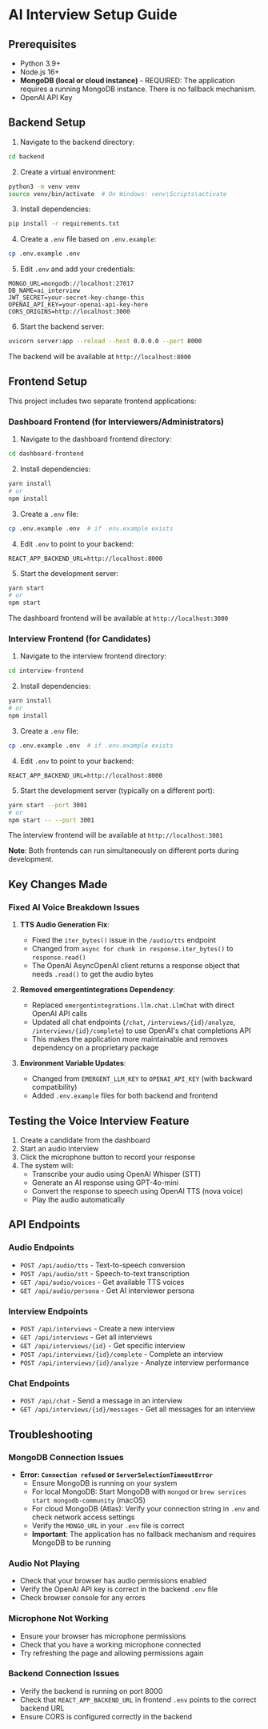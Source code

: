 # AI Interview Setup Guide

## Prerequisites

- Python 3.9+
- Node.js 16+
- **MongoDB (local or cloud instance)** - REQUIRED: The application requires a running MongoDB instance. There is no fallback mechanism.
- OpenAI API Key

## Backend Setup

1. Navigate to the backend directory:
```bash
cd backend
```

2. Create a virtual environment:
```bash
python3 -m venv venv
source venv/bin/activate  # On Windows: venv\Scripts\activate
```

3. Install dependencies:
```bash
pip install -r requirements.txt
```

4. Create a `.env` file based on `.env.example`:
```bash
cp .env.example .env
```

5. Edit `.env` and add your credentials:
```env
MONGO_URL=mongodb://localhost:27017
DB_NAME=ai_interview
JWT_SECRET=your-secret-key-change-this
OPENAI_API_KEY=your-openai-api-key-here
CORS_ORIGINS=http://localhost:3000
```

6. Start the backend server:
```bash
uvicorn server:app --reload --host 0.0.0.0 --port 8000
```

The backend will be available at `http://localhost:8000`

## Frontend Setup

This project includes two separate frontend applications:

### Dashboard Frontend (for Interviewers/Administrators)

1. Navigate to the dashboard frontend directory:
```bash
cd dashboard-frontend
```

2. Install dependencies:
```bash
yarn install
# or
npm install
```

3. Create a `.env` file:
```bash
cp .env.example .env  # if .env.example exists
```

4. Edit `.env` to point to your backend:
```env
REACT_APP_BACKEND_URL=http://localhost:8000
```

5. Start the development server:
```bash
yarn start
# or
npm start
```

The dashboard frontend will be available at `http://localhost:3000`

### Interview Frontend (for Candidates)

1. Navigate to the interview frontend directory:
```bash
cd interview-frontend
```

2. Install dependencies:
```bash
yarn install
# or
npm install
```

3. Create a `.env` file:
```bash
cp .env.example .env  # if .env.example exists
```

4. Edit `.env` to point to your backend:
```env
REACT_APP_BACKEND_URL=http://localhost:8000
```

5. Start the development server (typically on a different port):
```bash
yarn start --port 3001
# or
npm start -- --port 3001
```

The interview frontend will be available at `http://localhost:3001`

**Note**: Both frontends can run simultaneously on different ports during development.

## Key Changes Made

### Fixed AI Voice Breakdown Issues

1. **TTS Audio Generation Fix**: 
   - Fixed the `iter_bytes()` issue in the `/audio/tts` endpoint
   - Changed from `async for chunk in response.iter_bytes()` to `response.read()`
   - The OpenAI AsyncOpenAI client returns a response object that needs `.read()` to get the audio bytes

2. **Removed emergentintegrations Dependency**:
   - Replaced `emergentintegrations.llm.chat.LlmChat` with direct OpenAI API calls
   - Updated all chat endpoints (`/chat`, `/interviews/{id}/analyze`, `/interviews/{id}/complete`) to use OpenAI's chat completions API
   - This makes the application more maintainable and removes dependency on a proprietary package

3. **Environment Variable Updates**:
   - Changed from `EMERGENT_LLM_KEY` to `OPENAI_API_KEY` (with backward compatibility)
   - Added `.env.example` files for both backend and frontend

## Testing the Voice Interview Feature

1. Create a candidate from the dashboard
2. Start an audio interview
3. Click the microphone button to record your response
4. The system will:
   - Transcribe your audio using OpenAI Whisper (STT)
   - Generate an AI response using GPT-4o-mini
   - Convert the response to speech using OpenAI TTS (nova voice)
   - Play the audio automatically

## API Endpoints

### Audio Endpoints
- `POST /api/audio/tts` - Text-to-speech conversion
- `POST /api/audio/stt` - Speech-to-text transcription
- `GET /api/audio/voices` - Get available TTS voices
- `GET /api/audio/persona` - Get AI interviewer persona

### Interview Endpoints
- `POST /api/interviews` - Create a new interview
- `GET /api/interviews` - Get all interviews
- `GET /api/interviews/{id}` - Get specific interview
- `POST /api/interviews/{id}/complete` - Complete an interview
- `POST /api/interviews/{id}/analyze` - Analyze interview performance

### Chat Endpoints
- `POST /api/chat` - Send a message in an interview
- `GET /api/interviews/{id}/messages` - Get all messages for an interview

## Troubleshooting

### MongoDB Connection Issues
- **Error: `Connection refused` or `ServerSelectionTimeoutError`**
  - Ensure MongoDB is running on your system
  - For local MongoDB: Start MongoDB with `mongod` or `brew services start mongodb-community` (macOS)
  - For cloud MongoDB (Atlas): Verify your connection string in `.env` and check network access settings
  - Verify the `MONGO_URL` in your `.env` file is correct
  - **Important**: The application has no fallback mechanism and requires MongoDB to be running

### Audio Not Playing
- Check that your browser has audio permissions enabled
- Verify the OpenAI API key is correct in the backend `.env` file
- Check browser console for any errors

### Microphone Not Working
- Ensure your browser has microphone permissions
- Check that you have a working microphone connected
- Try refreshing the page and allowing permissions again

### Backend Connection Issues
- Verify the backend is running on port 8000
- Check that `REACT_APP_BACKEND_URL` in frontend `.env` points to the correct backend URL
- Ensure CORS is configured correctly in the backend
